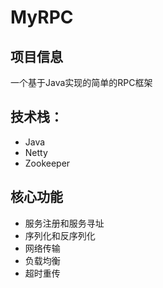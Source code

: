 # MyRPC

## 项目信息
一个基于Java实现的简单的RPC框架

## 技术栈：
* Java
* Netty
* Zookeeper

## 核心功能
* 服务注册和服务寻址
* 序列化和反序列化
* 网络传输
* 负载均衡
* 超时重传
